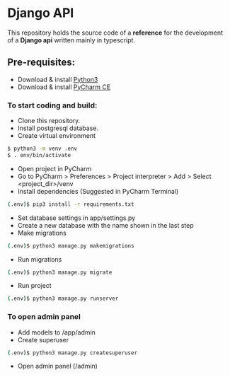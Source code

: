 # Django API

This repository holds the source code of a **reference** for the development of a **Django api** written mainly in typescript.

## Pre-requisites:

 * Download & install [Python3](https://www.python.org/downloads/)
 * Download & install [PyCharm CE](https://www.jetbrains.com/pycharm/download/)

### To start coding and build:

 * Clone this repository.
 * Install postgresql database.
 * Create virtual environment
  ```bash
 $ python3 -m venv .env
 $ . env/bin/activate
 ```
 * Open project in PyCharm
 * Go to PyCharm > Preferences > Project interpreter > Add > Select <project_dir>/venv
 * Install dependencies (Suggested in PyCharm Terminal)
 ```bash
(.env)$ pip3 install -r requirements.txt
 ```
 * Set database settings in app/settings.py
 * Create a new database with the name shown in the last step
 * Make migrations
 ```bash
(.env)$ python3 manage.py makemigrations
 ```
 * Run migrations
 ```bash
(.env)$ python3 manage.py migrate
 ```
 * Run project
```bash
(.env)$ python3 manage.py runserver
 ```
 
 ### To open admin panel
 * Add models to /app/admin
 * Create superuser
```bash
(.env)$ python3 manage.py createsuperuser
 ```
 * Open admin panel (/admin)
 
 
 
